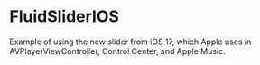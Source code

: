 # FluidSliderIOS
Example of using the new slider from iOS 17, which Apple uses in AVPlayerViewController, Control Center, and Apple Music.

